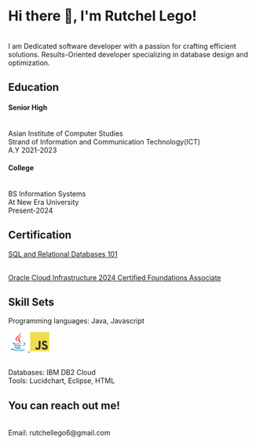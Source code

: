 <h1>Hi there 👋, I'm Rutchel Lego!</h1>
<br>I am Dedicated software developer with a passion for crafting efficient solutions. 
Results-Oriented developer specializing in database design and optimization.

<h2>Education</h2>
<h4>Senior High</h4>
<br>Asian Institute of Computer Studies
<br> Strand of Information and Communication Technology(ICT)
<br> A.Y 2021-2023

<h4>College</h4>
<br>BS Information Systems
<br> At New Era University
<br>Present-2024

<h2>Certification</h2>
<a href="https://courses.cognitiveclass.ai/certificates/39fbe1cc00f048649c2334409b135411">SQL and Relational Databases 101</a>

<br><a href="https://catalog-education.oracle.com/ords/certview/sharebadge?id=FD113F58DC4B99F5077AECCA36AE349DA8BC10076F39E0DAB6C1E59A2E7EF6C5&fbclid=IwY2xjawG-kL5leHRuA2FlbQIxMQABHXo4-8j_wV2VRE43QcghjUvFgDylC0MF3WKAI_DQdShTtFkJ7WbsU5h8fw_aem_gKyQvC_K-3AiBCNBCOw4_Q">Oracle Cloud Infrastructure 2024 Certified Foundations Associate</a> 
<h2>Skill Sets</h2>
Programming languages: Java, Javascript
<p align="left"> <a href="https://www.java.com" target="_blank" rel="noreferrer"> <img src="https://raw.githubusercontent.com/devicons/devicon/master/icons/java/java-original.svg" alt="java" width="40" height="40"/> </a> <a href="https://developer.mozilla.org/en-US/docs/Web/JavaScript" target="_blank" rel="noreferrer"> <img src="https://raw.githubusercontent.com/devicons/devicon/master/icons/javascript/javascript-original.svg" alt="javascript" width="40" height="40"/> </a> </p>
<br>Databases: IBM DB2 Cloud
<br>Tools: Lucidchart, Eclipse, HTML

<h2>You can reach out me!</h2>
<br>Email: rutchellego6@gmail.com

